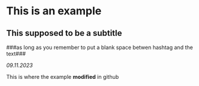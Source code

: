# This is an example #

## This supposed to be a subtitle ##
###as long as you remember to put a blank space betwen hashtag and the text###

*09.11.2023*

This is where the example **modified** in github
